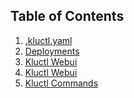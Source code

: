 <!-- This comment is uncommented when auto-synced to www-kluctl.io

---
title: "Reference"
linkTitle: "Reference"
description: >
  Description of configuration files and commands
weight: 110
---
-->

## Table of Contents

1. [.kluctl.yaml](./kluctl-project)
2. [Deployments](./deployments)
3. [Kluctl Webui](./webui)
4. [Kluctl Webui](./webui)
5. [Kluctl Commands](./commands)
